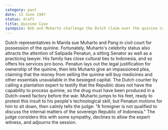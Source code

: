 ```yaml
---
category: past
date: 13 June 1947
status: draft
title: Quinine Case
synopsis: Bob and Muharto challenge the Dutch claim over the quinine cargo in a Manila court. 
---
```


Dutch representatives in Manila sue Muharto and Pang in
civil court for possession of the quinine. Fortunately, Muharto's
celebrity status also attracts the attention of Salipada Penatun, a
sitting Senator as well as a practicing lawyer. His family has close
cultural ties to Indonesia, and so offers his services pro bono. Penatun lays out the legal
justification for ownership of the quinine, then lets Muharto give an
impassioned plea, claiming that the money from selling the quinine will
buy medicines and other essentials unavailable in the besieged capital.
The Dutch counter by calling a plantation expert to testify that the
Republic does not have the capability to process quinine, so the drug
must have been produced in a Dutch-owed factory before the war. Muharto
jumps to his feet, ready to protest this insult to his people's
technological skill, but Penatun motions for him to sit down, then
calmly tells the judge: "A foreigner is not qualified to discuss the
internal matters of the sovereign Republic of Indonesia." The judge
considers this with some sympathy, declines to allow the expert witness,
and adjourns the session.
